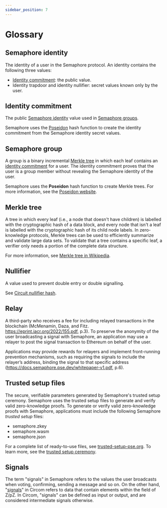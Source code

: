 ```yaml
---
sidebar_position: 7
---
```


# Glossary

## Semaphore identity

The identity of a user in the Semaphore protocol.
An identity contains the following three values:

-   [Identity commitment](#identity-commitment): the public value.
-   Identity trapdoor and identity nullifier: secret values known only by the user.

## Identity commitment

The public [Semaphore identity](#semaphore-identity) value used in [Semaphore groups](#semaphore-group).

Semaphore uses the [Poseidon](https://www.poseidon-hash.info/) hash function to create the identity commitment from the Semaphore identity secret values.

## Semaphore group

A group is a binary incremental [Merkle tree](#merkle-tree) in which each leaf contains an [identity commitment](#identity-commitment) for a user.
The identity commitment proves that the user is a group member without revealing the Semaphore identity of the user.

Semaphore uses the **Poseidon** hash function to create Merkle trees.
For more information, see the [Poseidon website](https://www.poseidon-hash.info/).

## Merkle tree

A tree in which every leaf (i.e., a node that doesn't have children) is labelled with the cryptographic hash of a data block,
and every node that isn't a leaf is labelled with the cryptographic hash of its child node labels.
In zero-knowledge protocols, Merkle trees can be used to efficiently summarize and validate large data sets.
To validate that a tree contains a specific leaf, a verifier only needs a portion of the complete data structure.

For more information, see [Merkle tree in Wikipedia](https://en.wikipedia.org/wiki/Merkle_tree).

## Nullifier

A value used to prevent double entry or double signalling.

See [Circuit nullifier hash](/technical-reference/circuits/#nullifier-hash).

## Relay

A third-party who receives a fee for including relayed transactions in the blockchain (McMenamin, Daza, and Fitz. https://eprint.iacr.org/2022/155.pdf, p.3).
To preserve the anonymity of the user broadcasting a signal with Semaphore, an application may use a relayer to post the signal transaction to Ethereum on behalf of the user.

Applications may provide rewards for relayers and implement front-running prevention mechanisms, such as requiring the signals to include the relayer’s address, binding the
signal to that specific address (https://docs.semaphore.pse.dev/whitepaper-v1.pdf, p.6).

## Trusted setup files

The secure, verifiable parameters generated by Semaphore's trusted setup ceremony.
Semaphore uses the trusted setup files to generate and verify valid zero-knowledge proofs.
To generate or verify valid zero-knowledge proofs with Semaphore, applications must include the following Semaphore _trusted setup_ files:

-   semaphore.zkey
-   semaphore.wasm
-   semaphore.json

For a complete list of ready-to-use files, see [trusted-setup-pse.org](https://www.trusted-setup-pse.org).
To learn more, see the [trusted setup ceremony](https://storage.googleapis.com/trustedsetup-a86f4.appspot.com/semaphore/semaphore_top_index.html).

## Signals

The term "signals" in Semaphore refers to the values the user broadcasts when voting, confirming, sending a message and so on. On the other hand, "[signals](https://docs.circom.io/circom-language/signals/)" in Circom refers to data that contain elements within the field of Z/pZ. In Circom, "signals" can be defined as input or output, and are considered intermediate signals otherwise.
